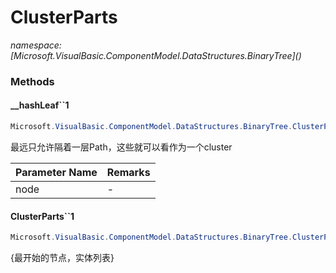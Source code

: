 ﻿# ClusterParts
_namespace: [Microsoft.VisualBasic.ComponentModel.DataStructures.BinaryTree](<a href="#" onClick="load('/docs/Microsoft.VisualBasic.ComponentModel.DataStructures.BinaryTree/index.md')"></a>)_





### Methods

#### __hashLeaf``1
```csharp
Microsoft.VisualBasic.ComponentModel.DataStructures.BinaryTree.ClusterParts.__hashLeaf``1(Microsoft.VisualBasic.ComponentModel.DataStructures.BinaryTree.TreeNode{``0},Microsoft.VisualBasic.ComponentModel.DataStructures.BinaryTree.ClusterParts.IsType{``0},Microsoft.VisualBasic.ComponentModel.DataStructures.BinaryTree.ClusterParts.IsType{``0})
```
最远只允许隔着一层Path，这些就可以看作为一个cluster

|Parameter Name|Remarks|
|--------------|-------|
|node|-|


#### ClusterParts``1
```csharp
Microsoft.VisualBasic.ComponentModel.DataStructures.BinaryTree.ClusterParts.ClusterParts``1(Microsoft.VisualBasic.ComponentModel.DataStructures.BinaryTree.BinaryTree{``0},Microsoft.VisualBasic.ComponentModel.DataStructures.BinaryTree.ClusterParts.IsType{``0},Microsoft.VisualBasic.ComponentModel.DataStructures.BinaryTree.ClusterParts.IsType{``0},Microsoft.VisualBasic.ComponentModel.DataStructures.BinaryTree.ClusterParts.GetEntities{``0})
```
{最开始的节点，实体列表}


